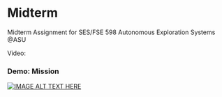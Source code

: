 # Midterm
Midterm Assignment for SES/FSE 598 Autonomous Exploration Systems @ASU


Video:

### Demo: Mission
[![IMAGE ALT TEXT HERE](https://img.youtube.com/vi/ygmn3N9oGD0/0.jpg)](https://youtu.be/ygmn3N9oGD0)
